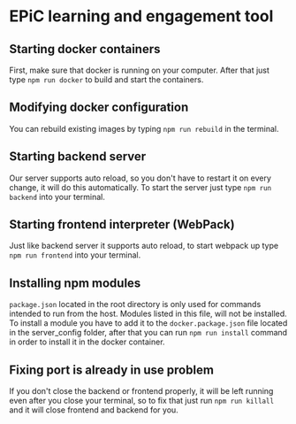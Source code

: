 # EPiC learning and engagement tool
## Starting docker containers
First, make sure that docker is running on your computer. After that just type ```npm run docker``` to build and 
start the containers.
## Modifying docker configuration
You can rebuild existing images by typing ```npm run rebuild``` in the terminal.
## Starting backend server
Our server supports auto reload, so you don't have to restart it on every change, it will do this automatically. To start
the server just type ```npm run backend``` into your terminal.
## Starting frontend interpreter (WebPack)
Just like backend server it supports auto reload, to start webpack up type ```npm run frontend``` into your terminal.
## Installing npm modules
```package.json``` located in the root directory is only used for commands intended to run from the host. Modules listed
in this file, will not be installed. To install a module you have to add it to the ```docker.package.json``` file located
in the server_config folder, after that you can run ```npm run install``` command in order to install it in the docker container.
## Fixing port is already in use problem
If you don't close the backend or frontend properly, it will be left running even after you close your terminal, so to
fix that just run ```npm run killall``` and it will close frontend and backend for you.